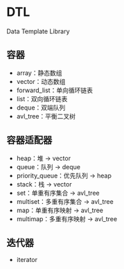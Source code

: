 # DTL
Data Template Library

## 容器
* array：静态数组
* vector：动态数组
* forward_list：单向循环链表
* list：双向循环链表
* deque：双端队列
* avl_tree：平衡二叉树

## 容器适配器
* heap：堆 -> vector
* queue：队列 -> deque
* priority_queue：优先队列 -> heap
* stack：栈 -> vector
* set：单重有序集合 -> avl_tree
* multiset：多重有序集合 -> avl_tree
* map：单重有序映射 -> avl_tree
* multimap：多重有序映射 -> avl_tree

## 迭代器
* iterator

